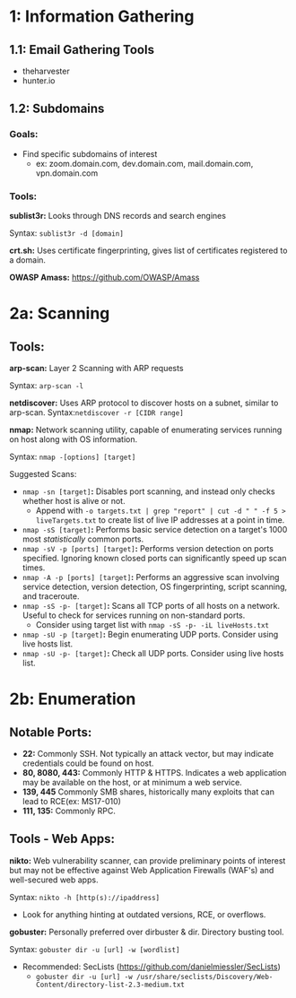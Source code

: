 # 1: Information Gathering
##  1.1: Email Gathering Tools
- theharvester
- hunter.io

##  1.2: Subdomains
### Goals:
- Find specific subdomains of interest
  - ex: zoom.domain.com, dev.domain.com, mail.domain.com, vpn.domain.com

### Tools:
**sublist3r:** Looks through DNS records and search engines

Syntax: ```sublist3r -d [domain]```

**crt.sh:** Uses certificate fingerprinting, gives list of certificates registered to a domain.

**OWASP Amass:** https://github.com/OWASP/Amass

# 2a: Scanning
##  Tools:
**arp-scan:** Layer 2 Scanning with ARP requests

Syntax: ```arp-scan -l```

**netdiscover:** Uses ARP protocol to discover hosts on a subnet, similar to arp-scan.
Syntax:```netdiscover -r [CIDR range]```

**nmap:** Network scanning utility, capable of enumerating services running on host along with OS information.

Syntax: ```nmap -[options] [target]```

Suggested Scans:
- ```nmap -sn [target]```**:** Disables port scanning, and instead only checks whether host is alive or not.
  -  Append with ```-o targets.txt | grep "report" | cut -d " " -f 5 > liveTargets.txt``` to create list of live IP addresses at a point in time.
- ```nmap -sS [target]```**:** Performs basic service detection on a target's 1000 most _statistically_ common ports.
- ```nmap -sV -p [ports] [target]```**:** Performs version detection on ports specified. Ignoring known closed ports can significantly speed up scan times.
- ```nmap -A -p [ports] [target]```**:** Performs an aggressive scan involving service detection, version detection, OS fingerprinting, 
script scanning, and traceroute. 
- ```nmap -sS -p- [target]```**:** Scans all TCP ports of all hosts on a network. Useful to check for services running on non-standard ports.
  -  Consider using target list with ```nmap -sS -p- -iL liveHosts.txt```
- ```nmap -sU -p [target]```**:** Begin enumerating UDP ports. Consider using live hosts list.
- ```nmap -sU -p- [target]```**:** Check all UDP ports. Consider using live hosts list.

# 2b: Enumeration
##  Notable Ports:
- **22:** Commonly SSH. Not typically an attack vector, but may indicate credentials could be found on host.
- **80, 8080, 443:** Commonly HTTP & HTTPS. Indicates a web application may be available on the host, or at minimum a web service.
- **139, 445** Commonly SMB shares, historically many exploits that can lead to RCE(ex: MS17-010)
- **111, 135:** Commonly RPC. 

## Tools - Web Apps:
**nikto:** Web vulnerability scanner, can provide preliminary points of interest but may not be effective against Web Application Firewalls (WAF's) and well-secured web apps.

Syntax: ```nikto -h [http(s)://ipaddress]```
- Look for anything hinting at outdated versions, RCE, or overflows.

**gobuster:** Personally preferred over dirbuster & dir. Directory busting tool.

Syntax: ```gobuster dir -u [url] -w [wordlist]```
- Recommended: SecLists (https://github.com/danielmiessler/SecLists) 
  - ```gobuster dir -u [url] -w /usr/share/seclists/Discovery/Web-Content/directory-list-2.3-medium.txt```
